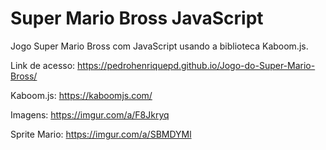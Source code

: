 # Super Mario Bross JavaScript

Jogo Super Mario Bross com JavaScript usando a biblioteca Kaboom.js.

Link de acesso: https://pedrohenriquepd.github.io/Jogo-do-Super-Mario-Bross/

Kaboom.js: https://kaboomjs.com/

Imagens: https://imgur.com/a/F8Jkryq

Sprite Mario: https://imgur.com/a/SBMDYMl
